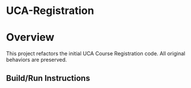 # UCA-Registration

# Overview
This project refactors the initial UCA Course Registration code. 
All original behaviors are preserved.

## Build/Run Instructions
